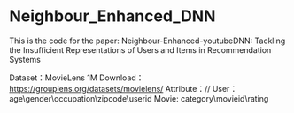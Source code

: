 # Neighbour_Enhanced_DNN


This is the code for the paper: Neighbour-Enhanced-youtubeDNN: Tackling the Insufficient Representations of Users and Items in Recommendation Systems

Dataset：MovieLens 1M
Download：https://grouplens.org/datasets/movielens/
Attribute：//
    User：age\gender\occupation\zipcode\userid
    Movie: category\movieid\rating
